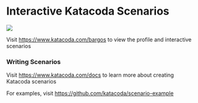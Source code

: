# Interactive Katacoda Scenarios

[![](http://shields.katacoda.com/katacoda/bargos/count.svg)](https://www.katacoda.com/bargos "Get your profile on Katacoda.com")

Visit https://www.katacoda.com/bargos to view the profile and interactive scenarios

### Writing Scenarios
Visit https://www.katacoda.com/docs to learn more about creating Katacoda scenarios

For examples, visit https://github.com/katacoda/scenario-example

